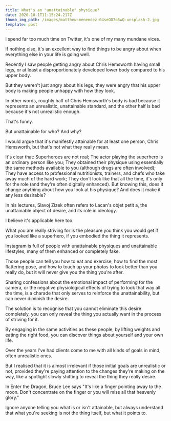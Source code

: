 ```yaml
---
title: What's an "unattainable" physique?
date: 2020-10-1T11:15:24.217Z
thumb_img_path: /images/matthew-menendez-04seOD7o5wQ-unsplash-2.jpg
template: post
---
```

I spend far too much time on Twitter, it's one of my many mundane vices.

If nothing else, it's an excellent way to find things to be angry about when everything else in your life is going well.

Recently I saw people getting angry about Chris Hemsworth having small legs, or at least a disproportionately developed lower body compared to his upper body.

But they weren't just angry about his legs, they were angry that his upper body is making people unhappy with how they look.

In other words, roughly half of Chris Hemsworth's body is bad because it represents an unrealistic, unattainable standard, and the other half is bad because it's not unrealistic enough.

That's funny.

But unattainable for who? And why?

I would argue that it's manifestly attainable for at least one person, Chris Hemsworth, but that's not what they really mean.

It's clear that:
Superheroes are not real;
The actor playing the superhero is an ordinary person like you;
They obtained their physique using essentially the same methods available to you (although drugs are often involved);
They have access to professional nutritionists, trainers, and chefs who take away much of the hard work;
They don't look like that all the time, it's only for the role (and they're often digitally enhanced).
But knowing this, does it change anything about how you look at his physique? And does it make it any less desirable?

In his lectures, Slavoj Zizek often refers to Lacan's objet petit a, the unattainable object of desire, and its role in ideology.

I believe it's applicable here too.

What you are really striving for is the pleasure you think you would get if you looked like a superhero, if you embodied the thing it represents.

Instagram is full of people with unattainable physiques and unattainable lifestyles, many of them enhanced or completely fake.

Those people can tell you how to eat and exercise, how to find the most flattering pose, and how to touch up your photos to look better than you really do, but it will never give you the thing you're after.

Sharing confessions about the emotional impact of performing for the camera, or the negative physiological effects of trying to look that way all the time, is a charade that only serves to reinforce the unattainability, but can never diminish the desire.

The solution is to recognise that you cannot eliminate this desire completely, you can only reveal the thing you actually want in the process of striving for it.

By engaging in the same activities as these people, by lifting weights and eating the right food, you can discover things about yourself and your own life.

Over the years I've had clients come to me with all kinds of goals in mind, often unrealistic ones.

But I realised that it is almost irrelevant if those initial goals are unrealistic or not, provided they're paying attention to the changes they're making on the way, like a spotlight slowly shifting to reveal the thing they really desire.

In Enter the Dragon, Bruce Lee says "It's like a finger pointing away to the moon. Don't concentrate on the finger or you will miss all that heavenly glory."

Ignore anyone telling you what is or isn't attainable, but always understand that what you're seeking is not the thing itself, but what it points to.
